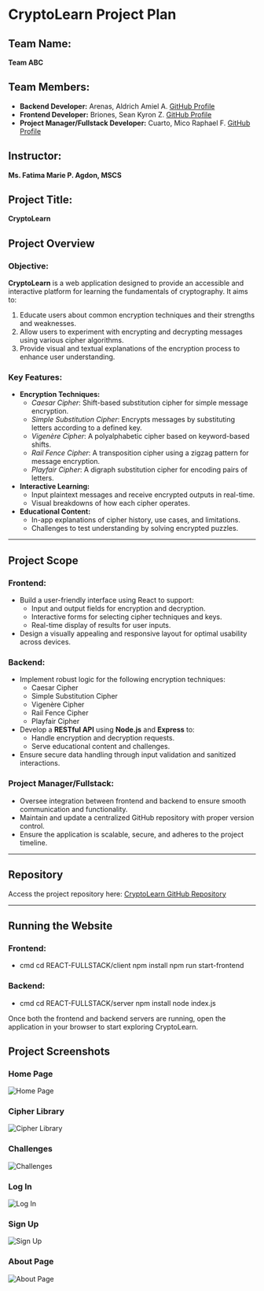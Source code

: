 # CryptoLearn Project Plan

## Team Name:  
**Team ABC**

## Team Members:  
- **Backend Developer:** Arenas, Aldrich Amiel A. [GitHub Profile](https://github.com/drchhhhhh)  
- **Frontend Developer:** Briones, Sean Kyron Z. [GitHub Profile](https://github.com/Seankyron)  
- **Project Manager/Fullstack Developer:** Cuarto, Mico Raphael F. [GitHub Profile](https://github.com/oocim)  

## Instructor:  
**Ms. Fatima Marie P. Agdon, MSCS**

## Project Title:  
**CryptoLearn**

## Project Overview

### Objective:  
**CryptoLearn** is a web application designed to provide an accessible and interactive platform for learning the fundamentals of cryptography. It aims to:  
1. Educate users about common encryption techniques and their strengths and weaknesses.  
2. Allow users to experiment with encrypting and decrypting messages using various cipher algorithms.  
3. Provide visual and textual explanations of the encryption process to enhance user understanding.  

### Key Features:  
- **Encryption Techniques:**  
  - *Caesar Cipher*: Shift-based substitution cipher for simple message encryption.  
  - *Simple Substitution Cipher*: Encrypts messages by substituting letters according to a defined key.  
  - *Vigenère Cipher*: A polyalphabetic cipher based on keyword-based shifts.  
  - *Rail Fence Cipher*: A transposition cipher using a zigzag pattern for message encryption.  
  - *Playfair Cipher*: A digraph substitution cipher for encoding pairs of letters.  
- **Interactive Learning:**  
  - Input plaintext messages and receive encrypted outputs in real-time.  
  - Visual breakdowns of how each cipher operates.  
- **Educational Content:**  
  - In-app explanations of cipher history, use cases, and limitations.  
  - Challenges to test understanding by solving encrypted puzzles.  

---

## Project Scope

### Frontend:  
- Build a user-friendly interface using React to support:  
  - Input and output fields for encryption and decryption.  
  - Interactive forms for selecting cipher techniques and keys.  
  - Real-time display of results for user inputs.  
- Design a visually appealing and responsive layout for optimal usability across devices.  

### Backend:  
- Implement robust logic for the following encryption techniques:  
  - Caesar Cipher  
  - Simple Substitution Cipher  
  - Vigenère Cipher  
  - Rail Fence Cipher  
  - Playfair Cipher  
- Develop a **RESTful API** using **Node.js** and **Express** to:  
  - Handle encryption and decryption requests.  
  - Serve educational content and challenges.  
- Ensure secure data handling through input validation and sanitized interactions.  

### Project Manager/Fullstack:  
- Oversee integration between frontend and backend to ensure smooth communication and functionality.  
- Maintain and update a centralized GitHub repository with proper version control.  
- Ensure the application is scalable, secure, and adheres to the project timeline.  

---

## Repository  
Access the project repository here: [CryptoLearn GitHub Repository](https://github.com/oocim/CryptoLearn)

---

## Running the Website

### Frontend:  
- cmd 
   cd REACT-FULLSTACK/client
   npm install
   npm run start-frontend

### Backend:  
- cmd
   cd REACT-FULLSTACK/server
   npm install
   node index.js

Once both the frontend and backend servers are running, open the application in your browser to start exploring CryptoLearn.

## Project Screenshots

### Home Page
![Home Page](images/1.png)

### Cipher Library
![Cipher Library](images/2.png)

### Challenges
![Challenges](images/3.png)

### Log In
![Log In](images/4.png)

### Sign Up
![Sign Up](images/5.png)

### About Page
![About Page](images/6.png)
